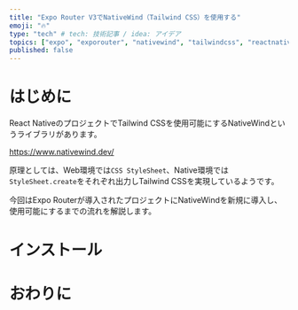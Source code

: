 ```yaml
---
title: "Expo Router V3でNativeWind（Tailwind CSS）を使用する"
emoji: "🔥"
type: "tech" # tech: 技術記事 / idea: アイデア
topics: ["expo", "exporouter", "nativewind", "tailwindcss", "reactnative"]
published: false
---
```


# はじめに

React NativeのプロジェクトでTailwind CSSを使用可能にするNativeWindというライブラリがあります。

https://www.nativewind.dev/

原理としては、Web環境では`CSS StyleSheet`、Native環境では`StyleSheet.create`をそれぞれ出力しTailwind CSSを実現しているようです。

今回はExpo Routerが導入されたプロジェクトにNativeWindを新規に導入し、使用可能にするまでの流れを解説します。

# インストール


# おわりに
